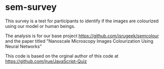 # sem-survey

This survey is a test for participants to identify if the images are colourized using our model or human beings. 

The analysis is for our base project https://github.com/isrugeek/semcolour and the paper titled "Nanoscale Microscopy Images Colourization Using Neural Networks"

This code is based on the orginal author of this code at https://github.com/jrue/JavaScript-Quiz
